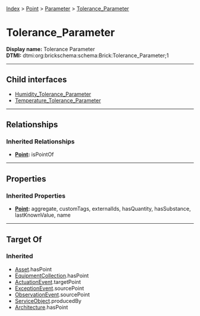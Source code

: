[Index](../../../Index.md) > [Point](../../Point.md) > [Parameter](../Parameter.md) > [Tolerance_Parameter](#)
# Tolerance_Parameter

**Display name:** Tolerance Parameter<br />
**DTMI:** dtmi:org:brickschema:schema:Brick:Tolerance_Parameter;1

---

## Child interfaces
* [Humidity_Tolerance_Parameter](Humidity_Tolerance_Parameter.md)
* [Temperature_Tolerance_Parameter](Temperature_Tolerance_Parameter.md)

---

## Relationships
### Inherited Relationships
* **[Point](../../Point.md):** isPointOf

---

## Properties
### Inherited Properties
* **[Point](../../Point.md):** aggregate, customTags, externalIds, hasQuantity, hasSubstance, lastKnownValue, name

---

## Target Of
### Inherited
* [Asset](../../../Asset/Asset.md).hasPoint
* [EquipmentCollection](../../../Collection/AssetCollection/EquipmentCollection/EquipmentCollection.md).hasPoint
* [ActuationEvent](../../../Event/PointEvent/ActuationEvent.md).targetPoint
* [ExceptionEvent](../../../Event/PointEvent/ExceptionEvent.md).sourcePoint
* [ObservationEvent](../../../Event/PointEvent/ObservationEvent.md).sourcePoint
* [ServiceObject](../../../Information/ServiceObject/ServiceObject.md).producedBy
* [Architecture](../../../Space/Architecture/Architecture.md).hasPoint
